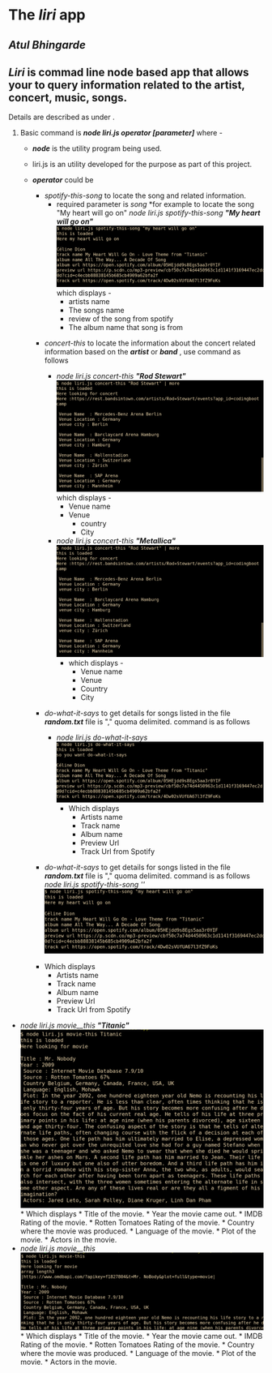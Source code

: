 # The  **_liri_**  app 
## ***Atul Bhingarde***

## **_Liri_**  is commad line node based app that allows your to query information related to the artist, concert, music, songs.

Details are described as under .

 1. Basic command is **_node liri.js operator [parameter]_** where -
 	 * ***node*** is the utility program being used.
	 * liri.js is an utility developed for the purpose as part of this project.
	 * ***operator*** could be 	 
		 * *spotify-this-song* to locate the song and related information.
			 * required parameter is *song* 
*for example to locate the song "My heart will go on"
_node liri.js spotify-this-song_  **_"My heart will go on"_**
![Alt text](/screen_shots/spotify-this-song.png?raw=true "spotify-this-song")
which displays - 
				* artists name
				*	The songs name
				*	review of the song from spotify
				*	The album name that song is from
    
		-   *concert-this* to locate the information about the concert related information based on the ***artist*** or  ***band*** , use command as follows 
			- _node liri.js concert-this_  **_"Rod Stewart"_**  
![Alt text](/screen_shots/concert-this.bmp?raw=true "concert-this")
which displays -
				- Venue name
				- Venue 
					- country
					- City
			- _node liri.js concert-this_  **_"Metallica"_**  ![Alt text](/screen_shots/concert-this.bmp?raw=true "concert-this")
				- which displays -
					- Venue name
					- Venue 
					- Country
					- City
		-  *do-what-it-says* to get details for songs listed in the file ***random.txt*** file is "," quoma delimited. command is as follows
			- _node liri.js do-what-it-says_  ![Alt text](/screen_shots/do-what-it-says.png?raw=true "do-what-it-says")
				- Which displays
					- Artists name
					- Track name
					- Album name
					- Preview Url 
					- Track Url from Spotify
   
		-  *do-what-it-says* to get details for songs listed in the file ***random.txt*** file is "," quoma delimited. command is as follows
_node liri.js spotify-this-song '<song name here>'_  
![Alt text](/screen_shots/spotify-this-song.png?raw=true "do-what-it-says")
		* Which displays
			* Artists name
			* Track name
			* Album name
			* Preview Url 
			* Track Url from Spotify
   
-   _node liri.js movie__this_  **_"Titanic"_**  
![Alt text](/screen_shots/movie-this.png?raw=true "movie-this")
		* Which displays
			* Title of the movie.
			* Year the movie came out.
			* IMDB Rating of the movie.
			* Rotten Tomatoes Rating of the movie.
			* Country where the movie was produced.
			* Language of the movie.
			* Plot of the movie.
			* Actors in the movie.
-   _node liri.js movie__this_ 
![Alt text](/screen_shots/mr_nobody.png?raw=true "mr-nobody")
		* Which displays
			* Title of the movie.
			* Year the movie came out.
			* IMDB Rating of the movie.
			* Rotten Tomatoes Rating of the movie.
			* Country where the movie was produced.
			* Language of the movie.
			* Plot of the movie.
			* Actors in the movie.
